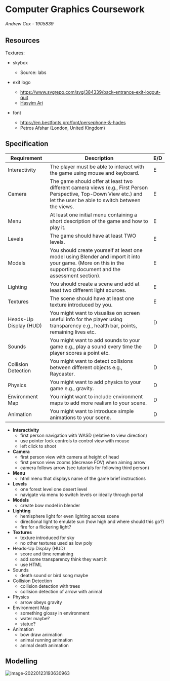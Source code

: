 # Computer Graphics Coursework
###### Andrew Cox - 1905839

## Resources

Textures:
- skybox
  - Source: labs
- exit logo
  - https://www.svgrepo.com/svg/384339/back-entrance-exit-logout-quit
  - [Hasyim Ari](https://www.behance.net/_hasyimasari/)

- font
  - https://en.bestfonts.pro/font/persephone-&-hades
  - Petros Afshar (London, United Kingdom)


## Specification

| Requirement            | Description                                                  | E/D  |
| ---------------------- | ------------------------------------------------------------ | ---- |
| Interactivity          | The player must be able to interact with the game using mouse and  keyboard. | E    |
| Camera                 | The game should offer at least two different camera views (e.g., First  Person Perspective, Top-Down View etc.) and let the user be able to switch  between the views. | E    |
| Menu                   | At least one initial menu containing a short description of the game and  how to play it. | E    |
| Levels                 | The game should have at least TWO levels.                    | E    |
| Models                 | You should create yourself at least one model using Blender and import it  into your game. (More on this in the supporting document and the assessment  section). | E    |
| Lighting               | You should create a scene and add at least two different light sources. | E    |
| Textures               | The scene should have at least one texture introduced by you. | E    |
| Heads-Up Display (HUD) | You might want to visualise on screen useful info for the player using  transparency e.g., health bar, points, remaining lives etc. | D    |
| Sounds                 | You might want to add sounds to your game e.g., play a sound every time  the player scores a point etc. | D    |
| Collision Detection    | You might want to detect collisions between different objects e.g.,  Raycaster. | D    |
| Physics                | You might want to add physics to your game e.g., gravity.    | D    |
| Environment Map        | You might want to include environment maps to add more realism to your  scene. | D    |
| Animation              | You might want to introduce simple animations to your scene. | D    |

- **Interactivity**
  - first person navigation with WASD (relative to view direction)
  - use pointer lock controls to control view with mouse
  - left click to shoot
- **Camera**
  - first person view with camera at height of head
  - first person view zooms (decrease FOV) when aiming arrow
  - camera follows arrow (see tutorials for following third person)
- **Menu**
  - html menu that displays name of the game brief instructions
- **Levels**
  - one forest level one desert level
  - navigate via menu to switch levels or ideally through portal
- **Models**
  - create bow model in blender
- **Lighting**
  - hemisphere light for even lighting across scene
  - directional light to emulate sun (how high and where should this go?)
  - fire for a flickering light?
- **Textures**
  - texture introduced for sky
  - no other textures used as low poly
- Heads-Up Display (HUD) 
  - score and time remaining
  - add some transparency think they want it
  - use HTML
- Sounds
  - death sound or bird song maybe
- Collision Detection
  - collision detection with trees
  - collision detection of arrow with animal
- Physics
  - arrow obeys gravity
- Environment Map
  - something glossy in environment
  - water maybe?
  - statue?
- Animation
  - bow draw animation
  - animal running animation
  - animal death animation

## Modelling

![image-20220123193630963](C:\Users\valsp\source\repos\cs324-cw\images\image-20220123193630963.png)